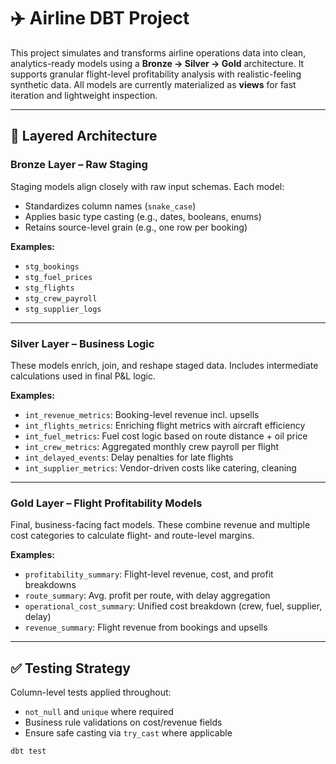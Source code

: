 # ✈️ Airline DBT Project

This project simulates and transforms airline operations data into clean, analytics-ready models using a **Bronze → Silver → Gold** architecture. It supports granular flight-level profitability analysis with realistic-feeling synthetic data. All models are currently materialized as **views** for fast iteration and lightweight inspection.

---

## 🧱 Layered Architecture

### Bronze Layer – Raw Staging

Staging models align closely with raw input schemas. Each model:
- Standardizes column names (`snake_case`)
- Applies basic type casting (e.g., dates, booleans, enums)
- Retains source-level grain (e.g., one row per booking)

**Examples:**
- `stg_bookings`
- `stg_fuel_prices`
- `stg_flights`
- `stg_crew_payroll`
- `stg_supplier_logs`

---

### Silver Layer – Business Logic

These models enrich, join, and reshape staged data. Includes intermediate calculations used in final P&L logic.

**Examples:**
- `int_revenue_metrics`: Booking-level revenue incl. upsells
- `int_flights_metrics`: Enriching flight metrics with aircraft efficiency
- `int_fuel_metrics`: Fuel cost logic based on route distance + oil price
- `int_crew_metrics`: Aggregated monthly crew payroll per flight
- `int_delayed_events`: Delay penalties for late flights
- `int_supplier_metrics`: Vendor-driven costs like catering, cleaning

---

### Gold Layer – Flight Profitability Models

Final, business-facing fact models. These combine revenue and multiple cost categories to calculate flight- and route-level margins.

**Examples:**
- `profitability_summary`: Flight-level revenue, cost, and profit breakdowns
- `route_summary`: Avg. profit per route, with delay aggregation
- `operational_cost_summary`: Unified cost breakdown (crew, fuel, supplier, delay)
- `revenue_summary`: Flight revenue from bookings and upsells

---

## ✅ Testing Strategy

Column-level tests applied throughout:
- `not_null` and `unique` where required
- Business rule validations on cost/revenue fields
- Ensure safe casting via `try_cast` where applicable

```bash
dbt test
